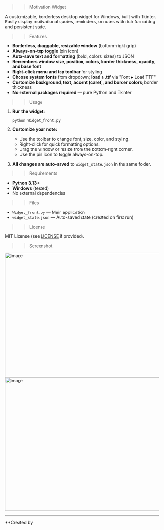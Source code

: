 >> Motivation Widget

A customizable, borderless desktop widget for Windows, built with Tkinter.  
Easily display motivational quotes, reminders, or notes with rich formatting and persistent state.

>> Features

- **Borderless, draggable, resizable window** (bottom-right grip)
- **Always-on-top toggle** (pin icon)
- **Auto-save text and formatting** (bold, colors, sizes) to JSON
- **Remembers window size, position, colors, border thickness, opacity, and base font**
- **Right-click menu and top toolbar** for styling
- **Choose system fonts** from dropdown; **load a .ttf** via "Font ▸ Load TTF"
- **Customize background, text, accent (caret), and border colors**; border thickness
- **No external packages required** — pure Python and Tkinter

>> Usage

1. **Run the widget:**
    ```shell
    python Widget_front.py
    ```

2. **Customize your note:**
    - Use the toolbar to change font, size, color, and styling.
    - Right-click for quick formatting options.
    - Drag the window or resize from the bottom-right corner.
    - Use the pin icon to toggle always-on-top.

3. **All changes are auto-saved** to `widget_state.json` in the same folder.

>> Requirements

- **Python 3.13+**
- **Windows** (tested)
- No external dependencies

>> Files

- `Widget_front.py` — Main application
- `widget_state.json` — Auto-saved state (created on first run)

>> License

MIT License (see [LICENSE](LICENSE) if provided).

>> Screenshot


<img width="756" height="408" alt="image" src="https://github.com/user-attachments/assets/863bc0d9-87e3-464c-8095-54acc41f2769" />
<img width="1336" height="438" alt="image" src="https://github.com/user-attachments/assets/ed507689-6e81-4ac2-869b-81582ff5afc5" />

---

**Created by
